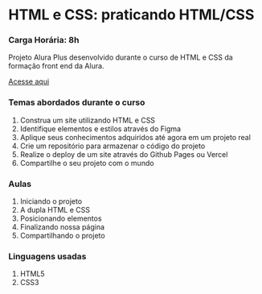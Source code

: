 # HTML e CSS: praticando HTML/CSS

### Carga Horária: 8h

Projeto Alura Plus desenvolvido durante o curso de HTML e CSS da formação front end da Alura.

<a href="https://albertobtlima.github.io/alura-plus/">Acesse aqui</a>

### Temas abordados durante o curso
1. Construa um site utilizando HTML e CSS
2. Identifique elementos e estilos através do Figma
3. Aplique seus conhecimentos adquiridos até agora em um projeto real
4. Crie um repositório para armazenar o código do projeto
5. Realize o deploy de um site através do Github Pages ou Vercel
6. Compartilhe o seu projeto com o mundo

### Aulas

1. Iniciando o projeto
2. A dupla HTML e CSS
3. Posicionando elementos
4. Finalizando nossa página
5. Compartilhando o projeto

### Linguagens usadas
1. HTML5
2. CSS3
